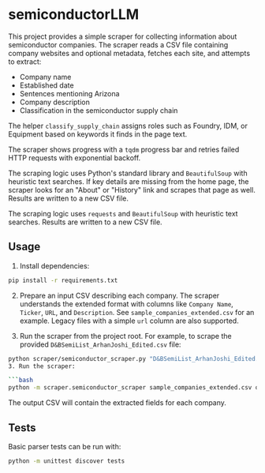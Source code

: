 # semiconductorLLM

This project provides a simple scraper for collecting information about semiconductor companies. The scraper reads a CSV file containing company websites and optional metadata, fetches each site, and attempts to extract:

- Company name
- Established date
- Sentences mentioning Arizona
- Company description
- Classification in the semiconductor supply chain

The helper `classify_supply_chain` assigns roles such as Foundry, IDM, or
Equipment based on keywords it finds in the page text.

The scraper shows progress with a `tqdm` progress bar and retries failed HTTP
requests with exponential backoff.

The scraping logic uses Python's standard library and `BeautifulSoup` with heuristic text searches. If key details are missing from the home page, the scraper looks for an "About" or "History" link and scrapes that page as well. Results are written to a new CSV file.

The scraping logic uses `requests` and `BeautifulSoup` with heuristic text searches. Results are written to a new CSV file.


## Usage

1. Install dependencies:

```bash
pip install -r requirements.txt
```

2. Prepare an input CSV describing each company. The scraper understands the
   extended format with columns like `Company Name`, `Ticker`, `URL`, and
   `Description`. See `sample_companies_extended.csv` for an example. Legacy
   files with a simple `url` column are also supported.

3. Run the scraper from the project root. For example, to scrape the
   provided `D&BSemiList_ArhanJoshi_Edited.csv` file:

```bash
python scraper/semiconductor_scraper.py "D&BSemiList_ArhanJoshi_Edited.csv" output_full.csv
3. Run the scraper:

```bash
python -m scraper.semiconductor_scraper sample_companies_extended.csv output.csv
```

The output CSV will contain the extracted fields for each company.

## Tests

Basic parser tests can be run with:

```bash
python -m unittest discover tests
```
